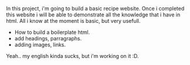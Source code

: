 In this project, i'm going to build a basic recipe website. Once i completed this website i will be able to demonstrate all the knowledge that i have in html. All i know at the moment is basic, but very usefull. 

- How to build a boilerplate html.
- add headings, parragraphs.
- adding images, links.

Yeah.. my english kinda sucks, but i'm working on it :D.